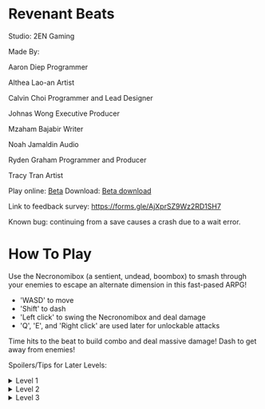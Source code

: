 # Revenant Beats
Studio: 2EN Gaming



Made By:

Aaron Diep       Programmer

Althea Lao-an    Artist

Calvin Choi      Programmer and Lead Designer

Johnas Wong      Executive Producer

Mzaham Bajabir   Writer

Noah Jamaldin    Audio

Ryden Graham     Programmer and Producer

Tracy Tran       Artist



Play online: [Beta](/Beta/index.html)
Download: [Beta download](Beta.zip)

Link to feedback survey: https://forms.gle/AjXprSZ9Wz2RD1SH7

Known bug: continuing from a save causes a crash due to a wait error.

# How To Play
Use the Necronomibox (a sentient, undead, boombox) to smash through your enemies to escape an alternate dimension in this fast-pased ARPG!

- 'WASD' to move
- 'Shift' to dash
- 'Left click' to swing the Necronomibox and deal damage
- 'Q', 'E', and 'Right click' are used later for unlockable attacks 

Time hits to the beat to build combo and deal massive damage!
Dash to get away from enemies!

Spoilers/Tips for Later Levels:
<details>
  <summary>Level 1</summary>
  
  The Fairy Queen has two attacks: one where she lays mines of light and a melee attack.
  <ul>
    <li> The mines only deal damage when they explode, so keep strafing to avoid them! </li>
    <li> The melee attack is hard to dodge and will chip you down. Maintain combo to outDamage the boss! </li>
  </ul>
</details>

<details>
  <summary>Level 2</summary>
  
  The cassette can be fired with 'Right click'. Use it to build combo or safely deal damage. Note that the cassette's overall dps is lower than the melee attack.
  
  The Crystal Tiger has two attacks: summoning crystal pillars, and a shard attack.
  <ul>
    <li> The shard will always burst a set distance from the tiger. Observe this distance to avoid taking damage from the fragments. </li>
    <li> The boss is committed after they summon the first pillar. After dodging, dash in for a melee attack to deal heavy damage. </li>
  </ul>
</details>

<details>
  <summary>Level 3</summary>
  
  The Shockwave attack does MASSIVE AOE damage if you have a combo. Use it to take out groups of enemies quickly.
  Build combo with the cassette, then unleash!
  
  The super attack has a large area of effect but still needs to be aimed. Don't waste it.
  
  The dragon has a lot of hp, so you can't kill it directly. You need to build up your super attack to damage it.
  Three super attacks will finish it.
  <ul>   
    <li> Kill the dwarves to collect their soul energy while dodging the boss, then use the super to strike back! </li>
    <li> You can collateral more dwarves with the blast to get some free souls/heart drops </li>
    <li> Try and avoid picking up hearts if you are at full hp to save them for later </li>
    <li> The shockwave is especially good at killing dwarves (use the dragon's large hitbox to build combo first with the cassette) </li>
    <li> You can build up a super attack using the lizards before starting the fight </li>
  </ul>
  The Dragon has 3 attacks: Flame breath, a dash attack, and a stomp.
  <ul>
    <li> The flame breath can be dodged by strafing since it has a long charge time </li>
    <li> The dash is hard to dodge. Keep killing dwarves to get heart drops and recover the damage </li>
    <li> Avoid getting close to the dragon, since the stomp has a short range. It does the most damage of all the attacks </li>
  </ul>
</details>
